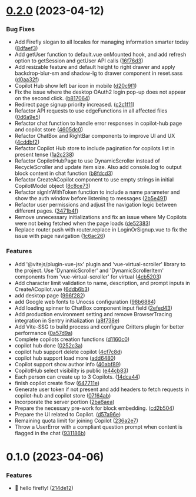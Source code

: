 

# [0.2.0](https://github.com/chenyueban/firefly/compare/v0.1.0...v0.2.0) (2023-04-12)


### Bug Fixes

* Add Firefly slogan to all locales for managing information smarter today ([8dfaef3](https://github.com/chenyueban/firefly/commit/8dfaef37a8f5a378badf26d9af897068c2cf3be8))
* Add getUser function to default.vue onMounted hook, and add refresh option to getSession and getUser API calls ([16f76d3](https://github.com/chenyueban/firefly/commit/16f76d3e6aef7af8d60c3a11f16b74858c60a96d))
* Add resizable feature and default height to right drawer and apply backdrop-blur-sm and shadow-lg to drawer component in reset.sass ([d0aa32f](https://github.com/chenyueban/firefly/commit/d0aa32ff284fab09940d78dbcaa2a1032ebaa6d1))
* Copilot Hub show left bar icon in mobile ([d20c9f1](https://github.com/chenyueban/firefly/commit/d20c9f1776fe9bbfa0fe61fd5af8a9851fb9689b))
* Fix the issue where the desktop OAuth2 login pop-up does not appear on the second click. ([b817064](https://github.com/chenyueban/firefly/commit/b817064033966a05ad05005df747f073f37fec3b))
* Redirect page signup priority increased. ([c2c1f11](https://github.com/chenyueban/firefly/commit/c2c1f116168ed510eacaba9d11c1f52b112087ae))
* Refactor API requests to use edgeFunctions in all affected files ([0d6a9e5](https://github.com/chenyueban/firefly/commit/0d6a9e5b7e8b444cc3102d4f3d116c14032a56b9))
* Refactor chat function to handle error responses in copilot-hub page and copilot store ([4605dc0](https://github.com/chenyueban/firefly/commit/4605dc003b1aed3ef7f41a0247341b31cc97d847))
* Refactor ChatBox and RightBar components to improve UI and UX ([4cddbf2](https://github.com/chenyueban/firefly/commit/4cddbf25f42800b8c2017d75f115724f3088ac96))
* Refactor Copilot Hub store to include pagination for copilots list in present tense ([1a2c238](https://github.com/chenyueban/firefly/commit/1a2c2389f2fda924a0dd6aaf041a392ebdebb3e7))
* Refactor CopilotHubPage to use DynamicScroller instead of RecycleScroller and update item size. Also add console.log to output block content in chat function ([b8fdcd3](https://github.com/chenyueban/firefly/commit/b8fdcd3058061a78ad78e8473ed4bb4c07890132))
* Refactor CreateACopilot component to use empty strings in initial CopilotModel object ([8c8ce73](https://github.com/chenyueban/firefly/commit/8c8ce739d076deb0dd320dcde02308208d4927ef))
* Refactor signInWithToken function to include a name parameter and show the auth window before listening to messages ([2b5e491](https://github.com/chenyueban/firefly/commit/2b5e491032a48814b56e27565780e0c23cc686ef))
* Refactor user permissions and adjust the navigation logic between different pages. ([3471b4f](https://github.com/chenyueban/firefly/commit/3471b4f23b99c51f60ecb119000316888d8e40b9))
* Remove unnecessary initializations and fix an issue where My Copilots were not being fetched when the page loads ([de52383](https://github.com/chenyueban/firefly/commit/de52383970407cc5c5182e716b2c74a970227ad1))
* Replace router.push with router.replace in LoginOrSignup.vue to fix the issue with page navigation ([1c6ac26](https://github.com/chenyueban/firefly/commit/1c6ac26127081ac07941f69fa7d3c13a43050390))


### Features

* Add '@vitejs/plugin-vue-jsx' plugin and 'vue-virtual-scroller' library to the project. Use 'DynamicScroller' and 'DynamicScrollerItem' components from 'vue-virtual-scroller' for virtual ([4cb5203](https://github.com/chenyueban/firefly/commit/4cb520316f1266182e2e2f9375d507999f5888cd))
* Add character limit validation to name, description, and prompt inputs in CreateACopilot.vue ([6ddb6b3](https://github.com/chenyueban/firefly/commit/6ddb6b3e09366b5bbf7e2020274dbdb5f2a8934c))
* add desktop page ([996f282](https://github.com/chenyueban/firefly/commit/996f28223af47e744f7d1fc7a00667b9531aa8a7))
* add Google web fonts to Unocss configuration ([98b6884](https://github.com/chenyueban/firefly/commit/98b6884b35f9a5ba55990a399b8e6166911ad8d7))
* Add loading spinner to ChatBox component input field ([2efed43](https://github.com/chenyueban/firefly/commit/2efed437a530a29681328995c0b6d9685583a1c7))
* Add production environment setting and remove BrowserTracing integration in Sentry initialization ([a8f738e](https://github.com/chenyueban/firefly/commit/a8f738e96f0c06b40a122b135aeddd19fced2a58))
* Add Vite-SSG to build process and configure Critters plugin for better performance ([0a57d9a](https://github.com/chenyueban/firefly/commit/0a57d9a89b24d138171f80680884918609087ca6))
* Complete copilots creation functions ([d1160c0](https://github.com/chenyueban/firefly/commit/d1160c06176468e1afc141143d7442c47f2a5fb6))
* copilot hub done ([0252c3a](https://github.com/chenyueban/firefly/commit/0252c3a514f656bcf6875ae3885b6517e318d596))
* copilot hub support delete copilot ([4cf7c8d](https://github.com/chenyueban/firefly/commit/4cf7c8dba1e09dfe07e93ee811df0d4cae40c8c2))
* copilot hub support load more ([add6480](https://github.com/chenyueban/firefly/commit/add6480936b4dddad82da7c6f79c7c030cb5becb))
* Copilot support show author info ([40abf89](https://github.com/chenyueban/firefly/commit/40abf89eb7ac4b4aa379a01e6c216c7d21d56e7e))
* CopilotHub select visibility is public ([e44cb83](https://github.com/chenyueban/firefly/commit/e44cb83afde53e76932e10c656d9c08193084986))
* Each person can create up to 3 Copilots. ([14dca44](https://github.com/chenyueban/firefly/commit/14dca443a8c06d616716f594e685d99af58bd498))
* finish copilot create flow ([647711e](https://github.com/chenyueban/firefly/commit/647711e9ae5c1c437e9034833b9a10e130e7ae5c))
* Generate user token if not present and add headers to fetch requests in copilot-hub and copilot store ([07f64ab](https://github.com/chenyueban/firefly/commit/07f64ab4aacd06157edea29c47541c2ad682f049))
* Incorporate the server portion ([2ba6aea](https://github.com/chenyueban/firefly/commit/2ba6aea9d7c5b17aecb5d7131147d5f282406671))
* Prepare the necessary pre-work for block embedding. ([cd2b504](https://github.com/chenyueban/firefly/commit/cd2b50440199a2173efbc6b7427bfee310f72e65))
* Prepare the UI related to Copilot. ([d57a96e](https://github.com/chenyueban/firefly/commit/d57a96ea884425b87eda5a9d2f17023846f6ee85))
* Remaining quota limit for joining Copilot ([236a2e7](https://github.com/chenyueban/firefly/commit/236a2e75a5c849805199fbe2e77b87a6f9f1abd6))
* Throw a UserError with a compliant question prompt when content is flagged in the chat ([931186b](https://github.com/chenyueban/firefly/commit/931186bb41e5a48b2136c67abb3b328e754516b4))

# 0.1.0 (2023-04-06)


### Features

* :tada: hello firefly! ([214de12](https://github.com/chenyueban/firefly/commit/214de1229709f3dd3d09f0e96465b1ee206f13f0))
